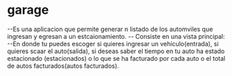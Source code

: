 # garage
--Es una aplicacion que permite generar n listado de los automviles que ingresan y egresan a un estcaionamiento.
-- Consiste en una vista principal:
--En donde tu puedes escoger si quieres ingresar un vehículo(entrada), si quieres scaar el auto(salida), si deseas saber el tiempo en tu auto ha estado estacionado (estacionados) o  lo que se ha facturado por cada auto o el total de autos facturados(autos facturados).


